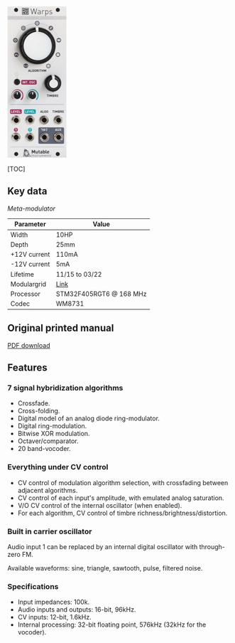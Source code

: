 ![](images/front_small.jpg)

[TOC]

## Key data

*Meta-modulator*

Parameter    | Value
-------------|------
Width        | 10HP
Depth        | 25mm
+12V current | 110mA
-12V current | 5mA
Lifetime     | 11/15 to 03/22
Modulargrid  | [Link](https://www.modulargrid.net/e/mutable-instruments-warps)
Processor    | STM32F405RGT6 @ 168 MHz
Codec        | WM8731

## Original printed manual

[PDF download](downloads/warps_quickstart.pdf)

## Features

### 7 signal hybridization algorithms

* Crossfade.
* Cross-folding.
* Digital model of an analog diode ring-modulator.
* Digital ring-modulation.
* Bitwise XOR modulation.
* Octaver/comparator.
* 20 band-vocoder.

### Everything under CV control

* CV control of modulation algorithm selection, with crossfading between adjacent algorithms.
* CV control of each input's amplitude, with emulated analog saturation.
* V/O CV control of the internal oscillator (when enabled).
* For each algorithm, CV control of timbre richness/brightness/distortion.

### Built in carrier oscillator

Audio input 1 can be replaced by an internal digital oscillator with through-zero FM.

Available waveforms: sine, triangle, sawtooth, pulse, filtered noise.

### Specifications

* Input impedances: 100k.
* Audio inputs and outputs: 16-bit, 96kHz.
* CV inputs: 12-bit, 1.6kHz.
* Internal processing: 32-bit floating point, 576kHz (32kHz for the vocoder).
